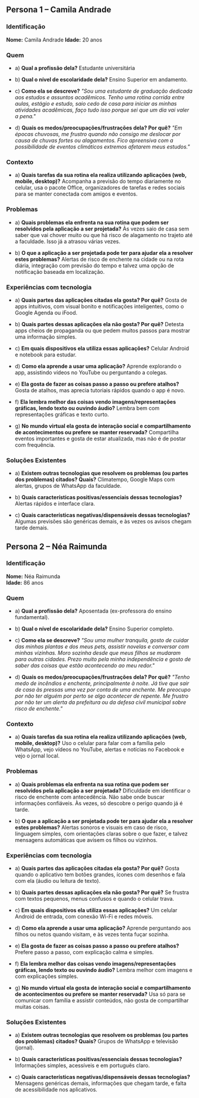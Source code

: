 ## Persona 1 – Camila Andrade

### Identificação
**Nome:** Camila Andrade 
**Idade:** 20 anos 

### Quem
- a) **Qual a profissão dela?** 
Estudante universitária 

- b) **Qual o nível de escolaridade dela?** 
Ensino Superior em andamento. 

- c) **Como ela se descreve?** 
*"Sou uma estudante de graduação dedicada aos estudos e assuntos acadêmicos. Tenho uma rotina corrida entre aulas, estágio e estudo, saio cedo de casa para iniciar as minhas atividades acadêmicas, faço tudo isso porque sei que um dia vai valer a pena."* 

- d) **Quais os medos/preocupações/frustrações dela? Por quê?** 
*"Em épocas chuvosas, me frustro quando não consigo me deslocar por causa de chuvas fortes ou alagamentos. Fico apreensiva com a possibilidade de eventos climáticos extremos afetarem meus estudos."* 

### Contexto
- a) **Quais tarefas da sua rotina ela realiza utilizando aplicações (web, mobile, desktop)?** 
Acompanha a previsão do tempo diariamente no celular, usa o pacote Office, organizadores de tarefas e redes sociais para se manter conectada com amigos e eventos.

### Problemas
- a) **Quais problemas ela enfrenta na sua rotina que podem ser resolvidos pela aplicação a ser projetada?** 
Às vezes saio de casa sem saber que vai chover muito ou que há risco de alagamento no trajeto até a faculdade. Isso já a atrasou várias vezes.

- b) **O que a aplicação a ser projetada pode ter para ajudar ela a resolver estes problemas?** 
Alertas de risco de enchente na cidade ou na rota diária, integração com previsão do tempo e talvez uma opção de notificação baseada em localização. 

### Experiências com tecnologia
- a) **Quais partes das aplicações citadas ela gosta? Por quê?** 
Gosta de apps intuitivos, com visual bonito e notificações inteligentes, como o Google Agenda ou iFood. 

- b) **Quais partes dessas aplicações ela não gosta? Por quê?** 
Detesta apps cheios de propaganda ou que pedem muitos passos para mostrar uma informação simples. 

- c) **Em quais dispositivos ela utiliza essas aplicações?** 
Celular Android e notebook para estudar. 

- d) **Como ela aprende a usar uma aplicação?** 
Aprende explorando o app, assistindo vídeos no YouTube ou perguntando a colegas. 

- e) **Ela gosta de fazer as coisas passo a passo ou prefere atalhos?** 
Gosta de atalhos, mas aprecia tutoriais rápidos quando o app é novo. 

- f) **Ela lembra melhor das coisas vendo imagens/representações gráficas, lendo texto ou ouvindo áudio?** 
Lembra bem com representações gráficas e texto curto. 

- g) **No mundo virtual ela gosta de interação social e compartilhamento de acontecimentos ou prefere se manter reservada?** 
Compartilha eventos importantes e gosta de estar atualizada, mas não é de postar com frequência.

### Soluções Existentes
- a) **Existem outras tecnologias que resolvem os problemas (ou partes dos problemas) citados? Quais?** 
Climatempo, Google Maps com alertas, grupos de WhatsApp da faculdade. 

- b) **Quais características positivas/essenciais dessas tecnologias?** 
Alertas rápidos e interface clara. 

- c) **Quais características negativas/dispensáveis dessas tecnologias?** 
Algumas previsões são genéricas demais, e às vezes os avisos chegam tarde demais.



## Persona 2 – Néa Raimunda

### Identificação
**Nome:** Néa Raimunda  
**Idade:** 86 anos

### Quem
- a) **Qual a profissão dela?**
Aposentada (ex-professora do ensino fundamental).

- b) **Qual o nível de escolaridade dela?**
Ensino Superior completo.

- c) **Como ela se descreve?**
*"Sou uma mulher tranquila, gosto de cuidar das minhas plantas e dos meus pets, assistir novelas e conversar com minhas vizinhas. Moro sozinha desde que meus filhos se mudaram para outras cidades. Prezo muito pela minha independência e gosto de saber das coisas que estão acontecendo ao meu redor."*

- d) **Quais os medos/preocupações/frustrações dela? Por quê?**
*"Tenho medo de incêndios e enchente, principalmente à noite. Já tive que sair de casa às pressas uma vez por conta de uma enchente. Me preocupo por não ter alguém por perto se algo acontecer de repente. Me frustro por não ter um alerta da prefeitura ou da defesa civil municipal sobre risco de enchente."*

### Contexto
- a) **Quais tarefas da sua rotina ela realiza utilizando aplicações (web, mobile, desktop)?**
Uso o celular para falar com a família pelo WhatsApp, vejo vídeos no YouTube, alertas e notícias no Facebook e vejo o jornal local.

### Problemas
- a) **Quais problemas ela enfrenta na sua rotina que podem ser resolvidos pela aplicação a ser projetada?**
Dificuldade em identificar o risco de enchente com antecedência. Não sabe onde buscar informações confiáveis. Às vezes, só descobre o perigo quando já é tarde.

- b) **O que a aplicação a ser projetada pode ter para ajudar ela a resolver estes problemas?**
Alertas sonoros e visuais em caso de risco, linguagem simples, com orientações claras sobre o que fazer, e talvez mensagens automáticas que avisem os filhos ou vizinhos.

### Experiências com tecnologia
- a) **Quais partes das aplicações citadas ela gosta? Por quê?**
Gosta quando o aplicativo tem botões grandes, ícones com desenhos e fala com ela (áudio ou leitura de texto).

- b) **Quais partes dessas aplicações ela não gosta? Por quê?**
Se frustra com textos pequenos, menus confusos e quando o celular trava.

- c) **Em quais dispositivos ela utiliza essas aplicações?**
Um celular Android de entrada, com conexão Wi-Fi e redes móveis.

- d) **Como ela aprende a usar uma aplicação?**
Aprende perguntando aos filhos ou netos quando visitam, e às vezes tenta fuçar sozinha.

- e) **Ela gosta de fazer as coisas passo a passo ou prefere atalhos?**
Prefere passo a passo, com explicação calma e simples.

- f) **Ela lembra melhor das coisas vendo imagens/representações gráficas, lendo texto ou ouvindo áudio?**
Lembra melhor com imagens e com explicações simples.

- g) **No mundo virtual ela gosta de interação social e compartilhamento de acontecimentos ou prefere se manter reservada?**
Usa só para se comunicar com família e assistir conteúdos, não gosta de compartilhar muitas coisas.

### Soluções Existentes
- a) **Existem outras tecnologias que resolvem os problemas (ou partes dos problemas) citados? Quais?**
Grupos de WhatsApp e televisão (jornal).

- b) **Quais características positivas/essenciais dessas tecnologias?**
Informações simples, acessíveis e em português claro.

- c) **Quais características negativas/dispensáveis dessas tecnologias?**
Mensagens genéricas demais, informações que chegam tarde, e falta de acessibilidade nos aplicativos.